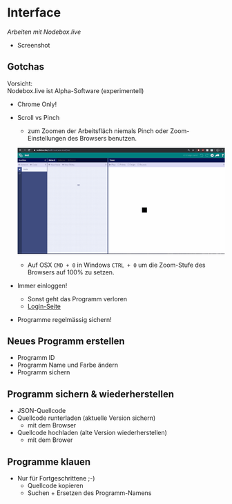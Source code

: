 # Interface

*Arbeiten mit Nodebox.live*

- Screenshot

## Gotchas

Vorsicht:   
Nodebox.live ist Alpha-Software (experimentell)

- Chrome Only!
- Scroll vs Pinch 
	- zum Zoomen der Arbeitsfläch niemals Pinch oder Zoom-Einstellungen des Browsers benutzen.
	
	![](assets/Zoomen_1.gif)
	
	- Auf OSX `CMD + 0` in Windows `CTRL + 0` um die Zoom-Stufe des Browsers auf 100% zu setzen.
- Immer einloggen!
	- Sonst geht das Programm verloren
	- [Login-Seite](https://nodebox.live/login)
- Programme regelmässig sichern!

## Neues Programm erstellen 

- Programm ID
- Programm Name und Farbe ändern
- Programm sichern

## Programm sichern & wiederherstellen

- JSON-Quellcode
- Quellcode runterladen (aktuelle Version sichern)
	- mit dem Browser
- Quellcode hochladen (alte Version wiederherstellen)
	- mit dem Brower

## Programme klauen

- Nur für Fortgeschrittene ;-)
	- Quellcode kopieren
	- Suchen + Ersetzen des Programm-Namens

